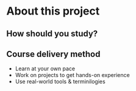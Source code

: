 # About this project

## How should you study?


## Course delivery method
* Learn at your own pace
* Work on projects to get hands-on experience
* Use real-world tools & terminilogies
